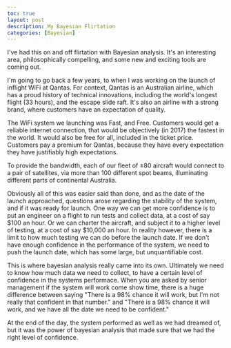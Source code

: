 ```yaml
---
toc: true
layout: post
description: My Bayesian Flirtation
categories: [Bayesian]
---
```


I've had this on and off flirtation with Bayesian analysis. It's an interesting area, philosophically compelling, and some new and exciting tools are coming out.

I'm going to go back a few years, to when I was working on the launch of inflight WiFi at Qantas. For context, Qantas is an Australian airline, which has a proud history of technical innovations, including the world's longest flight (33 hours), and the escape slide raft. It's also an airline with a strong brand, where customers have an expectation of quality. 

The WiFi system we launching was Fast, and Free. Customers would get a reliable internet connection, that would be objectively (in 2017) the fastest in the world. It would also be free for all, included in the ticket price. Customers pay a premium for Qantas, because they have every expectation they have justifiably high expectations.

To provide the bandwidth, each of our fleet of ±80 aircraft would connect to a pair of satellites, via more than 100 different spot beams, illuminating different parts of continental Australia. 

Obviously all of this was easier said than done, and as the date of the launch approached, questions arose regarding the stability of the system, and if it was ready for launch. One way we can get more confidence is to put an engineer on a flight to run tests and collect data, at a cost of say $100 an hour. Or we can charter the aircraft, and subject it to a higher level of testing, at a cost of say $10,000 an hour. In reality however, there is a limit to how much testing we can do before the launch date. If we don't have enough confidence in the performance of the system, we need to push the launch date, which has some large, but unquantifiable cost. 

This is where bayesian analysis really came into its own. Ultimately we need to know how much data we need to collect, to have a certain level of confidence in the systems performace. When you are asked by senior management if the system will work come show time, there is a huge difference between saying "There is a 98% chance it will work, but I'm not really that confident in that number." and "There is a 98% chance it will work, and we have all the date we need to be confident."

At the end of the day, the system performed as well as we had dreamed of, but it was the power of bayesian analysis that made sure that we had the right level of confidence. 
